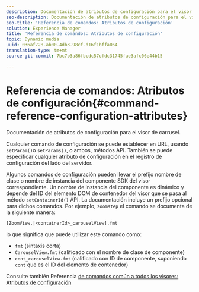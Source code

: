 ```yaml
---
description: Documentación de atributos de configuración para el visor de carrusel.
seo-description: Documentación de atributos de configuración para el visor de carrusel.
seo-title: 'Referencia de comandos: Atributos de configuración'
solution: Experience Manager
title: 'Referencia de comandos: Atributos de configuración'
topic: Dynamic media
uuid: 036af728-ab00-4db3-98cf-d16f1bffa064
translation-type: tm+mt
source-git-commit: 7bc7b3a86fbcdc57cfdc31745fae3afc06e44b15

---
```



# Referencia de comandos: Atributos de configuración{#command-reference-configuration-attributes}

Documentación de atributos de configuración para el visor de carrusel.

Cualquier comando de configuración se puede establecer en URL, usando `setParam()`o `setParams()`, o ambos, métodos API. También se puede especificar cualquier atributo de configuración en el registro de configuración del lado del servidor.

Algunos comandos de configuración pueden llevar el prefijo nombre de clase o nombre de instancia del componente SDK del visor correspondiente. Un nombre de instancia del componente es dinámico y depende del ID del elemento DOM de contenedor del visor que se pasa al método `setContainerId()` API. La documentación incluye un prefijo opcional para dichos comandos. Por ejemplo, `zoomstep` el comando se documenta de la siguiente manera:

`[ZoomView.|<containerId>_carouselView].fmt`

lo que significa que puede utilizar este comando como:

* `fmt` (sintaxis corta)
* `CarouselView.fmt` (calificado con el nombre de clase de componente)
* `cont_carouselView.fmt` (calificado con ID de componente, suponiendo `cont` que es el ID del elemento de contenedor)

Consulte también Referencia [de comandos común a todos los visores: Atributos de configuración](../../../r-html5-viewer-20-cmdref-configattrib/r-html5-viewer-20-cmdref-configattrib.md#concept-850e0f2c49b949deb7cfbfd330d329bd)
